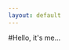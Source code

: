 ```yaml
---
layout: default
---
```

<head>
  <title>Hello, world</title>
</head>
<body>
#Hello, it's me...
</body>
